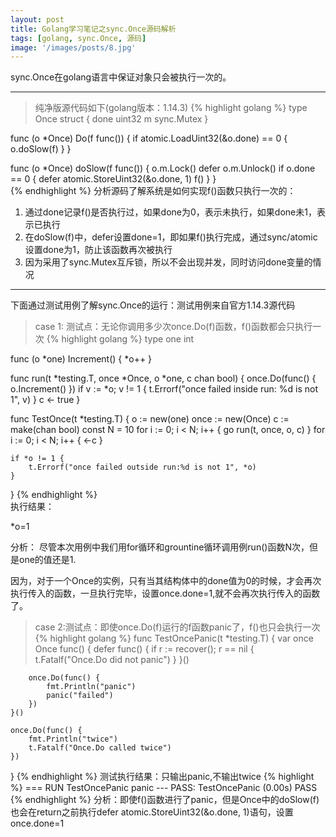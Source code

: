 ```yaml
---
layout: post
title: Golang学习笔记之sync.Once源码解析
tags: [golang, sync.Once, 源码]
image: '/images/posts/8.jpg'
---
```


sync.Once在golang语言中保证对象只会被执行一次的。

---

> 纯净版源代码如下(golang版本：1.14.3)
{% highlight golang %}
type Once struct {
    done uint32
    m    sync.Mutex
}

func (o *Once) Do(f func()) {
    if atomic.LoadUint32(&o.done) == 0 {
        o.doSlow(f)
    }
}

func (o *Once) doSlow(f func()) {
    o.m.Lock()
    defer o.m.Unlock()
    if o.done == 0 {
        defer atomic.StoreUint32(&o.done, 1)
        f()
    }
}   
{% endhighlight %}
分析源码了解系统是如何实现f()函数只执行一次的：

1. 通过done记录f()是否执行过，如果done为0，表示未执行，如果done未1，表示已执行
2. 在doSlow(f)中，defer设置done=1，即如果f()执行完成，通过sync/atomic设置done为1，防止该函数再次被执行
3. 因为采用了sync.Mutex互斥锁，所以不会出现并发，同时访问done变量的情况

---

下面通过测试用例了解sync.Once的运行：测试用例来自官方1.14.3源代码

> case 1: 测试点：无论你调用多少次once.Do(f)函数，f()函数都会只执行一次
{% highlight golang %}
type one int

func (o *one) Increment() {
    *o++
}

func run(t *testing.T, once *Once, o *one, c chan bool) {
    once.Do(func() {
        o.Increment()
    })
    if v := *o; v != 1 {
        t.Errorf("once failed inside run: %d is not 1", v)
    }
    c <- true
}

func TestOnce(t *testing.T) {
    o := new(one)
    once := new(Once)
    c := make(chan bool)
    const N = 10
    for i := 0; i < N; i++ {
        go run(t, once, o, c)
    }
    for i := 0; i < N; i++ {
        <-c
    }

    if *o != 1 {
        t.Errorf("once failed outside run:%d is not 1", *o)
    }
}
{% endhighlight %}                        
执行结果：

*o=1

分析： 尽管本次用例中我们用for循环和grountine循环调用例run()函数N次，但是one的值还是1.

因为，对于一个Once的实例，只有当其结构体中的done值为0的时候，才会再次执行传入的函数，一旦执行完毕，设置once.done=1,就不会再次执行传入的函数了。

> case 2:测试点：即使once.Do(f)运行的f函数panic了，f()也只会执行一次
{% highlight golang %}
func TestOncePanic(t *testing.T) {
    var once Once
    func() {
        defer func() {
            if r := recover(); r == nil {
                t.Fatalf("Once.Do did not panic")
            }
        }()

        once.Do(func() {
            fmt.Println("panic")
            panic("failed")
        })
    }()

    once.Do(func() {
        fmt.Println("twice")
        t.Fatalf("Once.Do called twice")
    })
}
{% endhighlight %}
测试执行结果：只输出panic,不输出twice
{% highlight %}
=== RUN   TestOncePanic
panic
--- PASS: TestOncePanic (0.00s)
PASS
{% endhighlight %}
分析：即使f()函数进行了panic，但是Once中的doSlow(f)也会在return之前执行defer atomic.StoreUint32(&o.done, 1)语句，设置once.done=1
</pre>